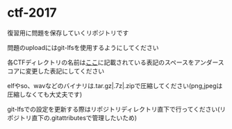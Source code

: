 # ctf-2017

復習用に問題を保存していくリポジトリです

問題のuploadにはgit-lfsを使用するようにしてください

各CTFディレクトリの名前は[ここ](https://ctftime.org/event/list/past)に記載されている表記のスペースをアンダースコアに変更した表記にしてください

elfやso、wavなどのバイナリは.tar.gz|.7z|.zipで圧縮してください(png,jpegは圧縮しなくても大丈夫です)

git-lfsでの設定を更新する際はリポジトリディレクトリ直下で行ってください(リポジトリ直下の.gitattributesで管理したいため)
